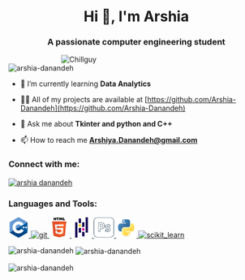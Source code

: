 <h1 align="center">Hi 👋, I'm Arshia</h1>
<h3 align="center">A passionate computer engineering student</h3>

<img align="right" alt="Chillguy" width=400 src="https://user-images.githubusercontent.com/74038190/212748830-4c709398-a386-4761-84d7-9e10b98fbe6e.gif">

<p align="left"> <img src="https://komarev.com/ghpvc/?username=arshia-danandeh&label=Profile%20views&color=0e75b6&style=flat" alt="arshia-danandeh" /> </p>

- 🌱 I’m currently learning **Data Analytics**

- 👨‍💻 All of my projects are available at [https://github.com/Arshia-Danandeh](https://github.com/Arshia-Danandeh)

- 💬 Ask me about **Tkinter and python and C++**

- 📫 How to reach me **Arshiya.Danandeh@gmail.com**

<h3 align="left">Connect with me:</h3>
<p align="left">
<a href="https://linkedin.com/in/arshia danandeh" target="blank"><img align="center" src="https://raw.githubusercontent.com/rahuldkjain/github-profile-readme-generator/master/src/images/icons/Social/linked-in-alt.svg" alt="arshia danandeh" height="30" width="40" /></a>
</p>

<h3 align="left">Languages and Tools:</h3>
<p align="left"> <a href="https://www.w3schools.com/cpp/" target="_blank" rel="noreferrer"> <img src="https://raw.githubusercontent.com/devicons/devicon/master/icons/cplusplus/cplusplus-original.svg" alt="cplusplus" width="40" height="40"/> </a> <a href="https://git-scm.com/" target="_blank" rel="noreferrer"> <img src="https://www.vectorlogo.zone/logos/git-scm/git-scm-icon.svg" alt="git" width="40" height="40"/> </a> <a href="https://www.w3.org/html/" target="_blank" rel="noreferrer"> <img src="https://raw.githubusercontent.com/devicons/devicon/master/icons/html5/html5-original-wordmark.svg" alt="html5" width="40" height="40"/> </a> <a href="https://pandas.pydata.org/" target="_blank" rel="noreferrer"> <img src="https://raw.githubusercontent.com/devicons/devicon/2ae2a900d2f041da66e950e4d48052658d850630/icons/pandas/pandas-original.svg" alt="pandas" width="40" height="40"/> </a> <a href="https://www.photoshop.com/en" target="_blank" rel="noreferrer"> <img src="https://raw.githubusercontent.com/devicons/devicon/master/icons/photoshop/photoshop-line.svg" alt="photoshop" width="40" height="40"/> </a> <a href="https://www.python.org" target="_blank" rel="noreferrer"> <img src="https://raw.githubusercontent.com/devicons/devicon/master/icons/python/python-original.svg" alt="python" width="40" height="40"/> </a> <a href="https://scikit-learn.org/" target="_blank" rel="noreferrer"> <img src="https://upload.wikimedia.org/wikipedia/commons/0/05/Scikit_learn_logo_small.svg" alt="scikit_learn" width="40" height="40"/> </a> </p>

<p><img align="left" src="https://github-readme-stats.vercel.app/api/top-langs?username=arshia-danandeh&show_icons=true&locale=en&layout=compact" alt="arshia-danandeh" /></p>

<p>&nbsp;<img align="center" src="https://github-readme-stats.vercel.app/api?username=arshia-danandeh&show_icons=true&locale=en" alt="arshia-danandeh" /></p>

<p><img align="center" src="https://github-readme-streak-stats.herokuapp.com/?user=arshia-danandeh&" alt="arshia-danandeh" /></p>
